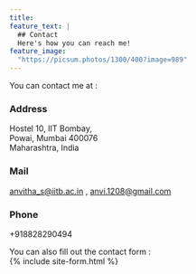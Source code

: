 ```yaml
---
title: 
feature_text: |
  ## Contact  
  Here's how you can reach me!
feature_image: 
  "https://picsum.photos/1300/400?image=989"
---
```

You can contact me at : 
### Address
Hostel 10, IIT Bombay,  
Powai, Mumbai 400076  
Maharashtra, India  
### Mail  
anvitha_s@iitb.ac.in , anvi.1208@gmail.com
### Phone  
+918828290494  

You can also fill out the contact form :  
{% include site-form.html %}
